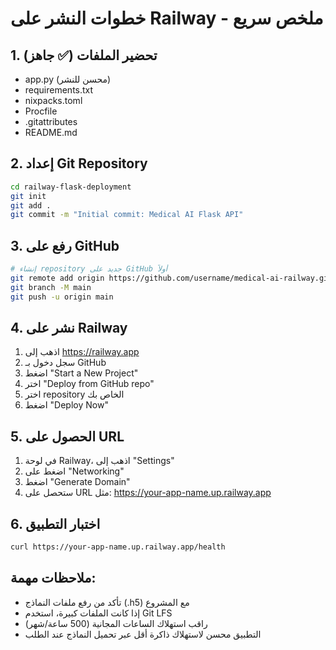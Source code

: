 # خطوات النشر على Railway - ملخص سريع

## 1. تحضير الملفات (✅ جاهز)
- app.py (محسن للنشر)
- requirements.txt
- nixpacks.toml
- Procfile
- .gitattributes
- README.md

## 2. إعداد Git Repository
```bash
cd railway-flask-deployment
git init
git add .
git commit -m "Initial commit: Medical AI Flask API"
```

## 3. رفع على GitHub
```bash
# إنشاء repository جديد على GitHub أولاً
git remote add origin https://github.com/username/medical-ai-railway.git
git branch -M main
git push -u origin main
```

## 4. نشر على Railway
1. اذهب إلى https://railway.app
2. سجل دخول بـ GitHub
3. اضغط "Start a New Project"
4. اختر "Deploy from GitHub repo"
5. اختر repository الخاص بك
6. اضغط "Deploy Now"

## 5. الحصول على URL
1. في لوحة Railway، اذهب إلى "Settings"
2. اضغط على "Networking"
3. اضغط "Generate Domain"
4. ستحصل على URL مثل: https://your-app-name.up.railway.app

## 6. اختبار التطبيق
```bash
curl https://your-app-name.up.railway.app/health
```

## ملاحظات مهمة:
- تأكد من رفع ملفات النماذج (.h5) مع المشروع
- إذا كانت الملفات كبيرة، استخدم Git LFS
- راقب استهلاك الساعات المجانية (500 ساعة/شهر)
- التطبيق محسن لاستهلاك ذاكرة أقل عبر تحميل النماذج عند الطلب

